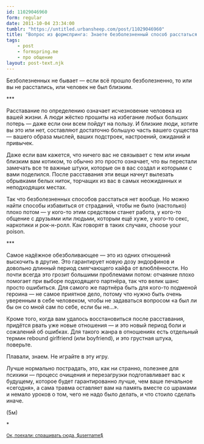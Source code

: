 ```yaml
---
id: 11029046960
form: regular
date: 2011-10-04 23:34:00
tumblr: "https://untitled.urbansheep.com/post/11029046960"
title: "Вопрос из формспринга: Знаете безболезненный способ расстаться с близким человеком?"
tags:
    - post
    - formspring.me
    - про общение
layout: post-text.njk
---
```


<p class="formspringmeAnswer">Безболезненных не бывает — если всё прошло безболезненно, то или вы не расстались, или человек не был близким.</p>

<p>***</p>

<p>Расставание по определению означает исчезновение человека из вашей жизни. А люди жёстко прошиты на избегание любых больших потерь — даже если они всем пойдут на пользу. И близкие люди, хотите вы это или нет, составляют достаточно большую часть вашего существа — вашего образа мыслей, ваших подстроек, настроений, ожиданий и привычек.</p>

<p>Даже если вам кажется, что ничего вас не связывает с тем или иным близким вам котиком, то обычно это просто означает, что вы перестали замечать все те важные штуки, которые он в вас создал и которыми с вами поделился. После расставания эти вещи начнут вылезать обрывками белых ниток, торчащих из вас в самых неожиданных и неподходящих местах.</p>

<p>Так что безболезненных способов расстаться нет вообще. Но можно найти способы избавиться от страданий, чтобы не было (настолько) плохо потом — у кого-то этим средством станет работа, у кого-то общение с друзьями или людьми, которым ещё хуже, у кого-то секс, наркотики и рок-н-ролл. Как говорят в таких случаях, choose your poison.</p>

<p>***</p>

<!-- more -->

<p>Самое надёжное обезболивающее — это из одних отношений выскочить в другие. Это гарантирует новую дозу эндорфинов и довольно длинный период смягчающего кайфа от влюблённости. Но почти всегда это грозит большими проблемами потом: отчаяние плохо помогает при выборе подходящего партнёра, так что велик шанс просто ошибиться. Для самого же партнёра быть для кого-то подменой героина — не самое приятное дело, потому что нужно быть очень уверенным в себе человеком, чтобы не задаваться вопросом «а был ли бы он со мной сам по себе, если бы не&hellip;».</p>

<p>Кроме того, когда вам удалось восстановиться после расставания, придётся рвать уже новые отношения — и это новый период боли и сожалений об ошибках. Для такого жанра в отношениях есть отдельный термин rebound girlfriend (или boyfriend), и это грустная штука, поверьте.</p>

<p>Плавали, знаем. Не играйте в эту игру.</p>

<p>Лучше нормально пострадать, это, как ни странно, полезнее для психики — процесс очищения и перезагрузки подготавливает вас к будущему, которое будет гарантированно лучше, чем ваше печальное «сегодня», а сама травма оставляет вам на память вместе со шрамами и немало уроков о том, чего не надо было делать, и что стоило сделать иначе.</p>

<p>(5м)</p>

<p>*</p>

<p class="formspringmeFooter">
    <small><a href="http://www.formspring.me/urbansheep?utm_medium=social&amp;utm_source=tumblr&amp;utm_campaign=shareanswer">Ок, поехали: спрашивать сюда, $username$</a></small></p>

